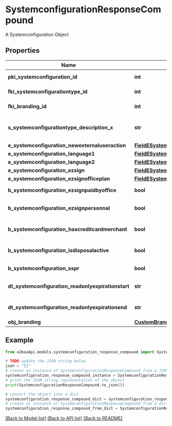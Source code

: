 # SystemconfigurationResponseCompound

A Systemconfiguration Object

## Properties

Name | Type | Description | Notes
------------ | ------------- | ------------- | -------------
**pki_systemconfiguration_id** | **int** | The unique ID of the Systemconfiguration | 
**fki_systemconfigurationtype_id** | **int** | The unique ID of the Systemconfigurationtype | 
**fki_branding_id** | **int** | The unique ID of the Branding | [optional] 
**s_systemconfigurationtype_description_x** | **str** | The description of the Systemconfigurationtype in the language of the requester | 
**e_systemconfiguration_newexternaluseraction** | [**FieldESystemconfigurationNewexternaluseraction**](FieldESystemconfigurationNewexternaluseraction.md) |  | 
**e_systemconfiguration_language1** | [**FieldESystemconfigurationLanguage1**](FieldESystemconfigurationLanguage1.md) |  | 
**e_systemconfiguration_language2** | [**FieldESystemconfigurationLanguage2**](FieldESystemconfigurationLanguage2.md) |  | 
**e_systemconfiguration_ezsign** | [**FieldESystemconfigurationEzsign**](FieldESystemconfigurationEzsign.md) |  | [optional] 
**e_systemconfiguration_ezsignofficeplan** | [**FieldESystemconfigurationEzsignofficeplan**](FieldESystemconfigurationEzsignofficeplan.md) |  | [optional] 
**b_systemconfiguration_ezsignpaidbyoffice** | **bool** | Whether if Ezsign is paid by the company or not | [optional] 
**b_systemconfiguration_ezsignpersonnal** | **bool** | Whether if we allow the creation of personal files in eZsign | 
**b_systemconfiguration_hascreditcardmerchant** | **bool** | Whether there is a creditcard merchant configured or not | [optional] 
**b_systemconfiguration_isdisposalactive** | **bool** | Whether is Disposal processus is active or not | [optional] 
**b_systemconfiguration_sspr** | **bool** | Whether if we allow SSPR | 
**dt_systemconfiguration_readonlyexpirationstart** | **str** | The start date where the system will be in read only | [optional] 
**dt_systemconfiguration_readonlyexpirationend** | **str** | The end date where the system will be in read only | [optional] 
**obj_branding** | [**CustomBrandingResponse**](CustomBrandingResponse.md) |  | [optional] 

## Example

```python
from eZmaxApi.models.systemconfiguration_response_compound import SystemconfigurationResponseCompound

# TODO update the JSON string below
json = "{}"
# create an instance of SystemconfigurationResponseCompound from a JSON string
systemconfiguration_response_compound_instance = SystemconfigurationResponseCompound.from_json(json)
# print the JSON string representation of the object
print(SystemconfigurationResponseCompound.to_json())

# convert the object into a dict
systemconfiguration_response_compound_dict = systemconfiguration_response_compound_instance.to_dict()
# create an instance of SystemconfigurationResponseCompound from a dict
systemconfiguration_response_compound_from_dict = SystemconfigurationResponseCompound.from_dict(systemconfiguration_response_compound_dict)
```
[[Back to Model list]](../README.md#documentation-for-models) [[Back to API list]](../README.md#documentation-for-api-endpoints) [[Back to README]](../README.md)


